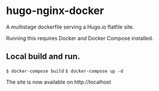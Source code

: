 # hugo-nginx-docker
A multistage dockerfile serving a Hugo.io flatfile site.

Running this requires Docker and Docker Compose installed.

## Local build and run.

`$ docker-compose build`
`$ docker-compose up -d`

The site is now available on http://localhost